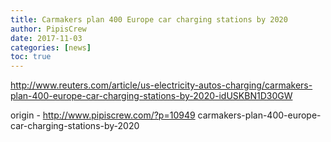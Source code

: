 ```yaml
---
title: Carmakers plan 400 Europe car charging stations by 2020
author: PipisCrew
date: 2017-11-03
categories: [news]
toc: true
---
```


http://www.reuters.com/article/us-electricity-autos-charging/carmakers-plan-400-europe-car-charging-stations-by-2020-idUSKBN1D30GW

origin - http://www.pipiscrew.com/?p=10949 carmakers-plan-400-europe-car-charging-stations-by-2020